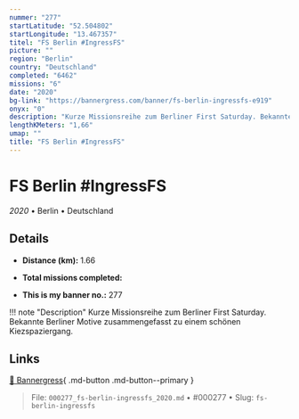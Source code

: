 ```yaml
---
nummer: "277"
startLatitude: "52.504802"
startLongitude: "13.467357"
titel: "FS Berlin #IngressFS"
picture: ""
region: "Berlin"
country: "Deutschland"
completed: "6462"
missions: "6"
date: "2020"
bg-link: "https://bannergress.com/banner/fs-berlin-ingressfs-e919"
onyx: "0"
description: "Kurze Missionsreihe zum Berliner First Saturday. Bekannte Berliner Motive zusammengefasst zu einem schönen Kiezspaziergang."
lengthKMeters: "1,66"
umap: ""
title: "FS Berlin #IngressFS"
---
```

# FS Berlin #IngressFS

*2020* • Berlin • Deutschland



## Details
- **Distance (km):** 1.66

- **Total missions completed:** 
- **This is my banner no.:** 277


!!! note "Description"
    Kurze Missionsreihe zum Berliner First Saturday. Bekannte Berliner Motive zusammengefasst zu einem schönen Kiezspaziergang.



## Links
[🔗 Bannergress](https://bannergress.com/banner/fs-berlin-ingressfs-e919){ .md-button .md-button--primary }



> File: `000277_fs-berlin-ingressfs_2020.md` • #000277 • Slug: `fs-berlin-ingressfs`

